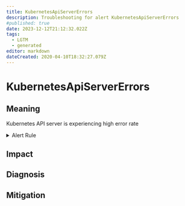 ```yaml
---
title: KubernetesApiServerErrors
description: Troubleshooting for alert KubernetesApiServerErrors
#published: true
date: 2023-12-12T21:12:32.022Z
tags: 
  - LGTM
  - generated
editor: markdown
dateCreated: 2020-04-10T18:32:27.079Z
---
```


# KubernetesApiServerErrors

## Meaning
[//]: # "Short paragraph that explains what the alert means"
Kubernetes API server is experiencing high error rate

<details>
  <summary>Alert Rule</summary>

{{% rule "kubernetes/kubestate-exporter.yml" "KubernetesApiServerErrors" %}}

{{% comment %}}

```yaml
alert: KubernetesApiServerErrors
expr: sum(rate(apiserver_request_total{job="apiserver",code=~"(?:5..)"}[1m])) by (instance, job) / sum(rate(apiserver_request_total{job="apiserver"}[1m])) by (instance, job) * 100 > 3
for: 2m
labels:
    severity: critical
annotations:
    summary: Kubernetes API server errors (instance {{ $labels.instance }})
    description: |-
        Kubernetes API server is experiencing high error rate
          VALUE = {{ $value }}
          LABELS = {{ $labels }}
    runbook: https://github.com/srerun/prometheus-alerts/blob/main/content/runbooks/kubestate-exporter/KubernetesApiServerErrors.md

```

{{% /comment %}}

</details>


## Impact
[//]: # "What could / will happen if the alert is not addressed"



## Diagnosis
[//]: # "Steps to take to identify the cause of the problem"



## Mitigation
[//]: # "The steps necessary to resolve the alert"
